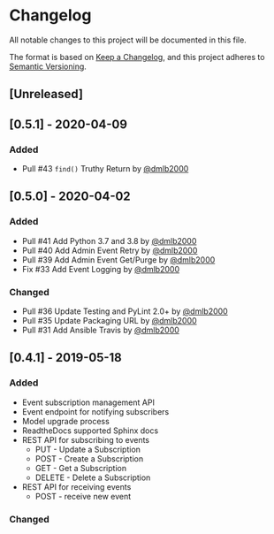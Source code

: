 # Changelog
All notable changes to this project will be documented in this file.

The format is based on [Keep a Changelog](https://keepachangelog.com/en/1.0.0/),
and this project adheres to [Semantic Versioning](https://semver.org/spec/v2.0.0.html).

## [Unreleased]

## [0.5.1] - 2020-04-09
### Added
- Pull #43 `find()` Truthy Return by [@dmlb2000](https://github.com/dmlb2000)

## [0.5.0] - 2020-04-02
### Added
- Pull #41 Add Python 3.7 and 3.8 by [@dmlb2000](https://github.com/dmlb2000)
- Pull #40 Add Admin Event Retry by [@dmlb2000](https://github.com/dmlb2000)
- Pull #39 Add Admin Event Get/Purge by [@dmlb2000](https://github.com/dmlb2000)
- Fix #33 Add Event Logging by [@dmlb2000](https://github.com/dmlb2000)

### Changed
- Pull #36 Update Testing and PyLint 2.0+ by [@dmlb2000](https://github.com/dmlb2000)
- Pull #35 Update Packaging URL by [@dmlb2000](https://github.com/dmlb2000)
- Pull #31 Add Ansible Travis by [@dmlb2000](https://github.com/dmlb2000)

## [0.4.1] - 2019-05-18
### Added
- Event subscription management API
- Event endpoint for notifying subscribers
- Model upgrade process
- ReadtheDocs supported Sphinx docs
- REST API for subscribing to events
  - PUT - Update a Subscription
  - POST - Create a Subscription
  - GET - Get a Subscription
  - DELETE - Delete a Subscription
- REST API for receiving events
  - POST - receive new event

### Changed

